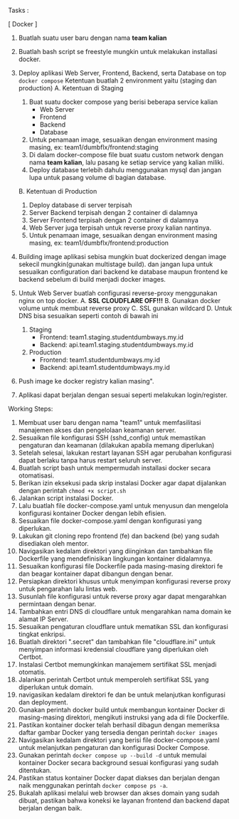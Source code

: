 Tasks :

[ Docker ]

1. Buatlah suatu user baru dengan nama **team kalian**

2. Buatlah bash script se freestyle mungkin untuk melakukan installasi docker. 

3. Deploy aplikasi Web Server, Frontend, Backend, serta Database on top ``` docker compose ```
   Ketentuan buatlah 2 environment yaitu (staging dan production)
   A. Ketentuan di Staging
     1. Buat suatu docker compose yang berisi beberapa service kalian
        - Web Server
        - Frontend
        - Backend
        - Database
     2. Untuk penamaan image, sesuaikan dengan environment masing masing, ex: team1/dumbflx/frontend:staging
     3. Di dalam docker-compose file buat suatu custom network dengan nama **team kalian**, lalu pasang ke setiap service yang kalian miliki.
     4. Deploy database terlebih dahulu menggunakan mysql dan jangan lupa untuk pasang volume di bagian database.

   B. Ketentuan di Production
     1. Deploy database di server terpisah
     2. Server Backend terpisah dengan 2 container di dalamnya
     3. Server Frontend terpisah dengan 2 container di dalamnya
     4. Web Server juga terpisah untuk reverse proxy kalian nantinya.
     5. Untuk penamaan image, sesuaikan dengan environment masing masing, ex: team1/dumbflx/frontend:production

4. Building image aplikasi sebisa mungkin buat dockerized dengan image sekecil mungkin(gunakan multistage build). dan jangan lupa untuk sesuaikan configuration dari backend ke database maupun frontend ke backend sebelum di build menjadi docker images.

5. Untuk Web Server buatlah configurasi reverse-proxy menggunakan nginx on top docker.
   A. **SSL CLOUDFLARE OFF!!!**
   B. Gunakan docker volume untuk membuat reverse proxy
   C. SSL gunakan wildcard
   D. Untuk DNS bisa sesuaikan seperti contoh di bawah ini
      1. Staging
         - Frontend: team1.staging.studentdumbways.my.id
         - Backend: api.team1.staging.studentdumbways.my.id
      2. Production
         - Frontend: team1.studentdumbways.my.id
         - Backend: api.team1.studentdumbways.my.id

6. Push image ke docker registry kalian masing".

7. Aplikasi dapat berjalan dengan sesuai seperti melakukan login/register.


Working Steps:

1. Membuat user baru dengan nama "team1" untuk memfasilitasi manajemen akses dan pengelolaan keamanan server.
2. Sesuaikan file konfigurasi SSH (sshd_config) untuk memastikan pengaturan dan keamanan (dilakukan apabila memang diperlukan)
3. Setelah selesai, lakukan restart layanan SSH agar perubahan konfigurasi dapat berlaku tanpa harus restart seluruh server.
4. Buatlah script bash untuk mempermudah installasi docker secara otomatisasi.
5. Berikan izin eksekusi pada skrip instalasi Docker agar dapat dijalankan dengan perintah ``` chmod +x script.sh ```
6. Jalankan script instalasi Docker.
7. Lalu buatlah file docker-compose.yaml untuk menyusun dan mengelola konfigurasi kontainer Docker dengan lebih efisien.
8. Sesuaikan file docker-compose.yaml dengan konfigurasi yang diperlukan.
9. Lakukan git cloning repo frontend (fe) dan backend (be) yang sudah disediakan oleh mentor.
10. Navigasikan kedalam direktori yang diinginkan dan tambahkan file Dockerfile yang mendefinisikan lingkungan kontainer didalamnya.
11. Sesuaikan konfigurasi file Dockerfile pada masing-masing direktori fe dan beagar kontainer dapat dibangun dengan benar.
12. Persiapkan direktori khusus untuk menyimpan konfigurasi reverse proxy untuk pengarahan lalu lintas web.
13. Susunlah file konfigurasi untuk reverse proxy agar dapat mengarahkan permintaan dengan benar.
14. Tambahkan entri DNS di cloudflare untuk mengarahkan nama domain ke alamat IP Server.
15. Sesuaikan pengaturan cloudflare untuk mematikan SSL dan konfigurasi tingkat enkripsi.
16. Buatlah direktori ".secret" dan tambahkan file "cloudflare.ini" untuk menyimpan informasi kredensial cloudflare yang diperlukan oleh Certbot.
17. Instalasi Certbot memungkinkan manajemem sertifikat SSL menjadi otomatis.
18. Jalankan perintah Certbot untuk memperoleh sertifikat SSL yang diperlukan untuk domain.
19. navigasikan kedalam direktori fe dan be untuk melanjutkan konfigurasi dan deployment.
20. Gunakan perintah docker build untuk membangun kontainer Docker di masing-masing direktori, mengikuti instruksi yang ada di file Dockerfile.
21. Pastikan kontainer docker telah berhasil dibagun dengan memeriksa daftar gambar Docker yang tersedia dengan perintah ``` docker images ```
22. Navigasikan kedalam direktori yang berisi file docker-compose.yaml untuk melanjutkan pengaturan dan konfigurasi Docker Compose.
23. Gunakan perintah ``` docker compose up --build -d ``` untuk memulai kontainer Docker secara background sesuai konfigurasi yang sudah ditentukan.
24. Pastikan status kontainer Docker dapat diakses dan berjalan dengan naik menggunakan perintah ``` docker compose ps -a ```.
25. Bukalah aplikasi melalui web browser dan akses domain yang sudah dibuat, pastikan bahwa koneksi ke layanan frontend dan backend dapat berjalan dengan baik.
